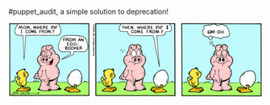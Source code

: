 <!SLIDE center cover>

#puppet_audit, a simple solution to deprecation!

![cote](../_images/cote-orson-jimdavis.png)
